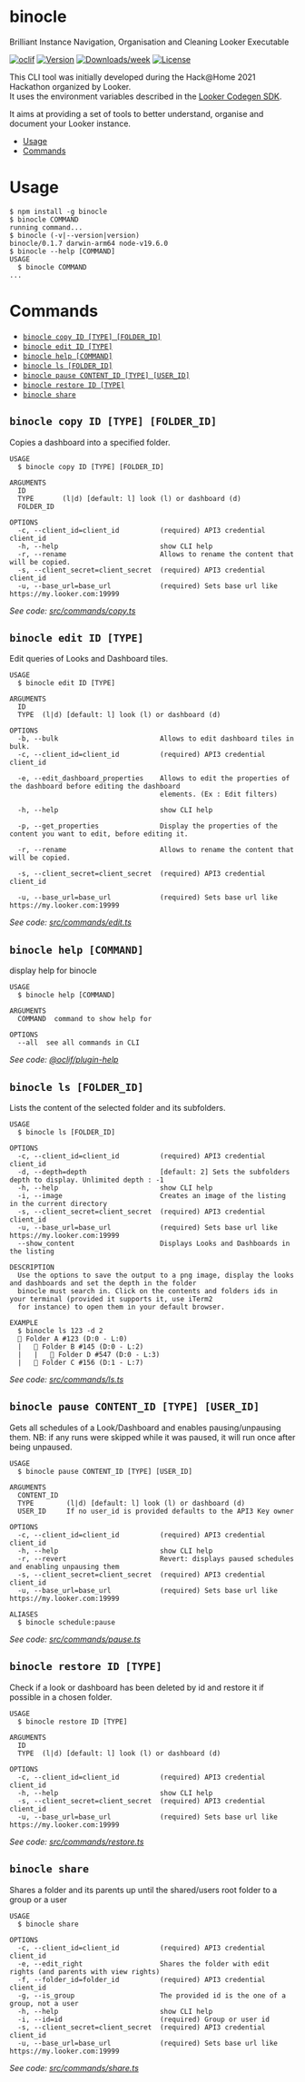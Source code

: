 binocle
=======

Brilliant Instance Navigation, Organisation and Cleaning Looker Executable

[![oclif](https://img.shields.io/badge/cli-oclif-brightgreen.svg)](https://oclif.io)
[![Version](https://img.shields.io/npm/v/binocle.svg)](https://npmjs.org/package/binocle)
[![Downloads/week](https://img.shields.io/npm/dw/binocle.svg)](https://npmjs.org/package/binocle)
[![License](https://img.shields.io/npm/l/binocle.svg)](https://github.com/rthoyer/binocle/blob/master/package.json)

This CLI tool was initially developed during the Hack@Home 2021 Hackathon organized by Looker.  
It uses the environment variables described in the [Looker Codegen SDK](https://github.com/looker-open-source/sdk-codegen#environment-variable-configuration).

It aims at providing a set of tools to better understand, organise and document your Looker instance.

<!-- toc -->
* [Usage](#usage)
* [Commands](#commands)
<!-- tocstop -->
# Usage
<!-- usage -->
```sh-session
$ npm install -g binocle
$ binocle COMMAND
running command...
$ binocle (-v|--version|version)
binocle/0.1.7 darwin-arm64 node-v19.6.0
$ binocle --help [COMMAND]
USAGE
  $ binocle COMMAND
...
```
<!-- usagestop -->
# Commands
<!-- commands -->
* [`binocle copy ID [TYPE] [FOLDER_ID]`](#binocle-copy-id-type-folder_id)
* [`binocle edit ID [TYPE]`](#binocle-edit-id-type)
* [`binocle help [COMMAND]`](#binocle-help-command)
* [`binocle ls [FOLDER_ID]`](#binocle-ls-folder_id)
* [`binocle pause CONTENT_ID [TYPE] [USER_ID]`](#binocle-pause-content_id-type-user_id)
* [`binocle restore ID [TYPE]`](#binocle-restore-id-type)
* [`binocle share`](#binocle-share)

## `binocle copy ID [TYPE] [FOLDER_ID]`

Copies a dashboard into a specified folder.

```
USAGE
  $ binocle copy ID [TYPE] [FOLDER_ID]

ARGUMENTS
  ID
  TYPE       (l|d) [default: l] look (l) or dashboard (d)
  FOLDER_ID

OPTIONS
  -c, --client_id=client_id          (required) API3 credential client_id
  -h, --help                         show CLI help
  -r, --rename                       Allows to rename the content that will be copied.
  -s, --client_secret=client_secret  (required) API3 credential client_id
  -u, --base_url=base_url            (required) Sets base url like https://my.looker.com:19999
```

_See code: [src/commands/copy.ts](https://github.com/rthoyer/binocle/blob/v0.1.7/src/commands/copy.ts)_

## `binocle edit ID [TYPE]`

Edit queries of Looks and Dashboard tiles.

```
USAGE
  $ binocle edit ID [TYPE]

ARGUMENTS
  ID
  TYPE  (l|d) [default: l] look (l) or dashboard (d)

OPTIONS
  -b, --bulk                         Allows to edit dashboard tiles in bulk.
  -c, --client_id=client_id          (required) API3 credential client_id

  -e, --edit_dashboard_properties    Allows to edit the properties of the dashboard before editing the dashboard
                                     elements. (Ex : Edit filters)

  -h, --help                         show CLI help

  -p, --get_properties               Display the properties of the content you want to edit, before editing it.

  -r, --rename                       Allows to rename the content that will be copied.

  -s, --client_secret=client_secret  (required) API3 credential client_id

  -u, --base_url=base_url            (required) Sets base url like https://my.looker.com:19999
```

_See code: [src/commands/edit.ts](https://github.com/rthoyer/binocle/blob/v0.1.7/src/commands/edit.ts)_

## `binocle help [COMMAND]`

display help for binocle

```
USAGE
  $ binocle help [COMMAND]

ARGUMENTS
  COMMAND  command to show help for

OPTIONS
  --all  see all commands in CLI
```

_See code: [@oclif/plugin-help](https://github.com/oclif/plugin-help/blob/v3.2.18/src/commands/help.ts)_

## `binocle ls [FOLDER_ID]`

Lists the content of the selected folder and its subfolders.

```
USAGE
  $ binocle ls [FOLDER_ID]

OPTIONS
  -c, --client_id=client_id          (required) API3 credential client_id
  -d, --depth=depth                  [default: 2] Sets the subfolders depth to display. Unlimited depth : -1
  -h, --help                         show CLI help
  -i, --image                        Creates an image of the listing in the current directory
  -s, --client_secret=client_secret  (required) API3 credential client_id
  -u, --base_url=base_url            (required) Sets base url like https://my.looker.com:19999
  --show_content                     Displays Looks and Dashboards in the listing

DESCRIPTION
  Use the options to save the output to a png image, display the looks and dashboards and set the depth in the folder 
  binocle must search in. Click on the contents and folders ids in your terminal (provided it supports it, use iTerm2 
  for instance) to open them in your default browser.

EXAMPLE
  $ binocle ls 123 -d 2
  📁 Folder A #123 (D:0 - L:0)
  |   📁 Folder B #145 (D:0 - L:2)
  |   |   📁 Folder D #547 (D:0 - L:3)
  |   📁 Folder C #156 (D:1 - L:7)
```

_See code: [src/commands/ls.ts](https://github.com/rthoyer/binocle/blob/v0.1.7/src/commands/ls.ts)_

## `binocle pause CONTENT_ID [TYPE] [USER_ID]`

Gets all schedules of a Look/Dashboard and enables pausing/unpausing them. NB: if any runs were skipped while it was paused, it will run once after being unpaused.

```
USAGE
  $ binocle pause CONTENT_ID [TYPE] [USER_ID]

ARGUMENTS
  CONTENT_ID
  TYPE        (l|d) [default: l] look (l) or dashboard (d)
  USER_ID     If no user_id is provided defaults to the API3 Key owner

OPTIONS
  -c, --client_id=client_id          (required) API3 credential client_id
  -h, --help                         show CLI help
  -r, --revert                       Revert: displays paused schedules and enabling unpausing them
  -s, --client_secret=client_secret  (required) API3 credential client_id
  -u, --base_url=base_url            (required) Sets base url like https://my.looker.com:19999

ALIASES
  $ binocle schedule:pause
```

_See code: [src/commands/pause.ts](https://github.com/rthoyer/binocle/blob/v0.1.7/src/commands/pause.ts)_

## `binocle restore ID [TYPE]`

Check if a look or dashboard has been deleted by id and restore it if possible in a chosen folder.

```
USAGE
  $ binocle restore ID [TYPE]

ARGUMENTS
  ID
  TYPE  (l|d) [default: l] look (l) or dashboard (d)

OPTIONS
  -c, --client_id=client_id          (required) API3 credential client_id
  -h, --help                         show CLI help
  -s, --client_secret=client_secret  (required) API3 credential client_id
  -u, --base_url=base_url            (required) Sets base url like https://my.looker.com:19999
```

_See code: [src/commands/restore.ts](https://github.com/rthoyer/binocle/blob/v0.1.7/src/commands/restore.ts)_

## `binocle share`

Shares a folder and its parents up until the shared/users root folder to a group or a user

```
USAGE
  $ binocle share

OPTIONS
  -c, --client_id=client_id          (required) API3 credential client_id
  -e, --edit_right                   Shares the folder with edit rights (and parents with view rights)
  -f, --folder_id=folder_id          (required) API3 credential client_id
  -g, --is_group                     The provided id is the one of a group, not a user
  -h, --help                         show CLI help
  -i, --id=id                        (required) Group or user id
  -s, --client_secret=client_secret  (required) API3 credential client_id
  -u, --base_url=base_url            (required) Sets base url like https://my.looker.com:19999
```

_See code: [src/commands/share.ts](https://github.com/rthoyer/binocle/blob/v0.1.7/src/commands/share.ts)_
<!-- commandsstop -->
